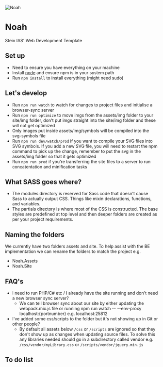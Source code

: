 ![Noah](https://s4.postimg.org/7xnyqg9m5/Noahs-_Ark.jpg)

Noah
====

Stein IAS' Web Development Template

## Set up
- Need to ensure you have everything on your machine
- Install [node](https://nodejs.org/download/) and ensure npm is in your system path
- Run `npm install` to install everything (might need sudo)

## Let's develop
- Run `npm run watch` to watch for changes to project files and initialise a browser-sync server
- Run `npm run optimize` to move imgs from the assets/img folder to your site/img folder, don't put imgs straight into the site/img folder and these will not get optimized 
- Only images put inside assets/img/symbols will be compiled into the svg-symbols file 
- Run `npm run dev/watch/prod` if you want to compile your SVG files into SVG symbols. If you add a new SVG file, you will need to restart the npm command to pick up the change, remember to put the svg in the assets/img folder so that it gets optimized
- Run `npm run prod` if you're transferring the site files to a server to run concatentation and minification tasks


## What SASS goes where?
- The modules directory is reserved for Sass code that doesn't cause Sass to actually output CSS. Things like mixin declarations, functions, and variables.
- The partials directory is where most of the CSS is constructed. The base styles are predefined at top level and then deeper folders are created as per your project requirements.


## Naming the folders
We currently have two folders assets and site.
To help assist with the BE implementation we can rename the folders to match the project e.g.

- Noah.Assets
- Noah.Site

## FAQ's

- I need to run PHP/C# etc / I already have the site running and don't need a new browser sync server?
    + We can tell browser sync about our site by either updating the webpack.mix.js file or running npm run watch -- --env-proxy localhost:{portnumber} e.g. localhost:25812
- I've added some css/scripts to the folder but it's not showing up in Git or other people?
    + By default all assets below `/css` or `/scripts` are ignored so that they don't show up as changes when updating source files. To solve this any libraries needed should go in a subdirectory called vendor e.g. `/css/vendor/myLibrary.css` or `/scripts/vendor/jquery.min.js`

## To do list


